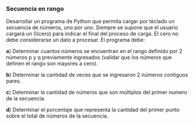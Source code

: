 ### Secuencia en rango

Desarrollar un programa de Python que permita cargar por teclado un secuencia de números, uno por uno. Siempre se supone que el usuario cargará un 0(cero) para indicar el final del proceso de carga. El cero no debe considerarse un dato a procesar. El programa debe: 

**a**) Determinar cuantos números se encuentran en el rango definido por 2 números p y q previamente ingresados (validar que los números que definen el rango son mayores a cero).

**b**) Determinar la cantidad de veces que se ingresaron 2 números contiguos pares. 

**c**) Determinar la cantidad de números que son múltiplos del primer numero de la secuencia.

**d**) Determinar el porcentaje que representa la cantidad del primer punto sobre el total de números de la secuencia.
